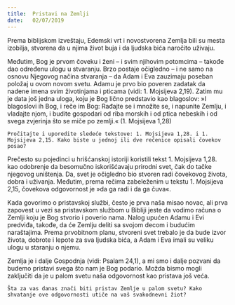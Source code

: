 ```yaml
---
title:  Pristavi na Zemlji
date:   02/07/2019
---
```


Prema biblijskom izveštaju, Edemski vrt i novostvorena Zemlja bili su mesta izobilja, stvorena da u njima život buja i da ljudska bića naročito uživaju.

Međutim, Bog je prvom čoveku i ženi – i svim njihovim potomcima – takođe dao određenu ulogu u stvaranju. Brzo postaje očigledno – i ne samo na osnovu Njegovog načina stvaranja – da Adam i Eva zauzimaju poseban položaj u ovom novom svetu. Adamu je prvo bio poveren zadatak da nadene imena svim životinjama i pticama (vidi: 1. Mojsijeva 2,19). Zatim mu je data još jedna uloga, koju je Bog lično predstavio kao blagoslov: »I blagoslovi ih Bog, i reče im Bog: Rađajte se i množite se, i napunite Zemlju, i vladajte njom, i budite gospodari od riba morskih i od ptica nebeskih i od svega zvjerinja što se miče po zemlji.« (1. Mojsijeva 1,28)

`Pročitajte i uporedite sledeće tekstove: 1. Mojsijeva 1,28. i 1. Mojsijeva 2,15. Kako biste u jednoj ili dve rečenice opisali čovekov posao?`

Prečesto su pojedinci u hrišćanskoj istoriji koristili tekst 1. Mojsijeva 1,28. kao odobrenje da besomučno iskorišćavaju prirodni svet, čak do tačke njegovog uništenja. Da, svet je očigledno bio stvoren radi čovekovog života, dobra i uživanja. Međutim, prema rečima zabeleženim u tekstu 1. Mojsijeva 2,15, čovekova odgovornost je »da ga radi i da ga čuva«.

Kada govorimo o pristavskoj službi, često je prva naša misao novac, ali prva zapovest u vezi sa pristavskom službom u Bibliji jeste da vodimo računa o Zemlji koju je Bog stvorio i poverio nama. Nalog upućen Adamu i Evi predviđa, takođe, da će Zemlju deliti sa svojom decom i budućim naraštajima. Prema prvobitnom planu, stvoreni svet trebalo je da bude izvor života, dobrote i lepote za sva ljudska bića, a Adam i Eva imali su veliku ulogu u staranju o njemu.

Zemlja je i dalje Gospodnja (vidi: Psalam 24,1), a mi smo i dalje po­zvani da budemo pristavi svega što nam je Bog podario. Možda bismo mogli zaključiti da je u palom svetu naša odgovornost kao pristava još veća.

`Šta za vas danas znači biti pristav Zemlje u palom svetu? Kako shvatanje ove odgovornosti utiče na vaš svakodnevni žiot? `
